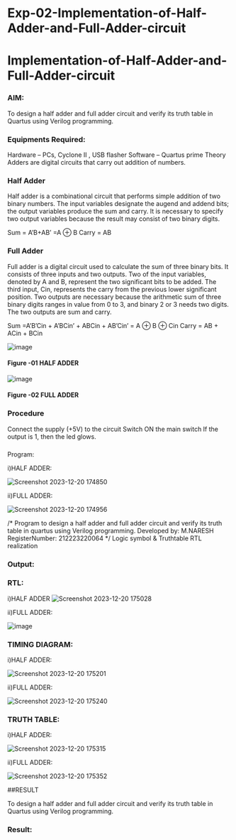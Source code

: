 # Exp-02-Implementation-of-Half-Adder-and-Full-Adder-circuit

# Implementation-of-Half-Adder-and-Full-Adder-circuit
### AIM:
To design a half adder and full adder circuit and verify its truth table in Quartus using Verilog programming.

### Equipments Required:
Hardware – PCs, Cyclone II , USB flasher
Software – Quartus prime
Theory
Adders are digital circuits that carry out addition of numbers.

### Half Adder
Half adder is a combinational circuit that performs simple addition of two binary numbers. The input variables designate the augend and addend bits; the output variables produce the sum and carry. It is necessary to specify two output variables because the result may consist of two binary digits.

Sum = A’B+AB’ =A ⊕ B Carry = AB

### Full Adder
Full adder is a digital circuit used to calculate the sum of three binary bits. It consists of three inputs and two outputs. Two of the input variables, denoted by A and B, represent the two significant bits to be added. The third input, Cin, represents the carry from the previous lower significant position. Two outputs are necessary because the arithmetic sum of three binary digits ranges in value from 0 to 3, and binary 2 or 3 needs two digits. The two outputs are sum and carry.

Sum =A’B’Cin + A’BCin’ + ABCin + AB’Cin’ = A ⊕ B ⊕ Cin Carry = AB + ACin + BCin

 ![image](https://user-images.githubusercontent.com/36288975/163552156-a13e5a56-c638-4110-97d9-8896907c8d25.png)

#### Figure -01 HALF ADDER 


![image](https://user-images.githubusercontent.com/36288975/163552057-b3547877-6d07-45b4-b7e0-bcfebfad9e1d.png)

#### Figure -02 FULL ADDER 

### Procedure

Connect the supply (+5V) to the circuit
Switch ON the main switch
If the output is 1, then the led glows.
### 
Program:

i)HALF ADDER:

![Screenshot 2023-12-20 174850](https://github.com/NARESHDC/Exp-02-Implementation-of-Half-Adder-and-Full-Adder-circuit/assets/149348388/1e214e70-dc3b-48ad-b8ac-5dc529678f09)

ii)FULL ADDER:


![Screenshot 2023-12-20 174956](https://github.com/NARESHDC/Exp-02-Implementation-of-Half-Adder-and-Full-Adder-circuit/assets/149348388/e7006b2b-10ea-4d0c-96bc-259c74d84691)

/*
Program to design a half adder and full adder circuit and verify its truth table in quartus using Verilog programming.
Developed by: M.NARESH
RegisterNumber: 212223220064 
*/
Logic symbol & Truthtable
RTL realization

### Output:
### RTL:
i)HALF ADDER
![Screenshot 2023-12-20 175028](https://github.com/NARESHDC/Exp-02-Implementation-of-Half-Adder-and-Full-Adder-circuit/assets/149348388/ed28ae15-3f03-4821-bf08-f8d9221a2ca4)

ii)FULL ADDER:

![image](https://github.com/NARESHDC/Exp-02-Implementation-of-Half-Adder-and-Full-Adder-circuit/assets/149348388/f85d4113-ebae-4e8d-bb95-d98fc9e3ab25)

### TIMING DIAGRAM:

i)HALF ADDER:


![Screenshot 2023-12-20 175201](https://github.com/NARESHDC/Exp-02-Implementation-of-Half-Adder-and-Full-Adder-circuit/assets/149348388/f9e4a67e-5379-42ee-9ea8-44d6435c0879)

ii)FULL ADDER:

![Screenshot 2023-12-20 175240](https://github.com/NARESHDC/Exp-02-Implementation-of-Half-Adder-and-Full-Adder-circuit/assets/149348388/a78aecb4-2c79-47fd-a833-642a222d4c97)


### TRUTH TABLE:

i)HALF ADDER:

![Screenshot 2023-12-20 175315](https://github.com/NARESHDC/Exp-02-Implementation-of-Half-Adder-and-Full-Adder-circuit/assets/149348388/7c725ed7-bf9d-493f-9c9a-b7cf81bcdbf7)


ii)FULL ADDER:

![Screenshot 2023-12-20 175352](https://github.com/NARESHDC/Exp-02-Implementation-of-Half-Adder-and-Full-Adder-circuit/assets/149348388/3f1945a4-d4b0-4314-b8a8-f0b899303f8f)

##RESULT

To design a half adder and full adder circuit and verify its truth table in Quartus using Verilog programming.



### Result:
